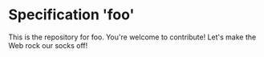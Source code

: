 
# Specification 'foo'

This is the repository for foo. You're welcome to contribute! Let's make the Web rock our socks
off!
